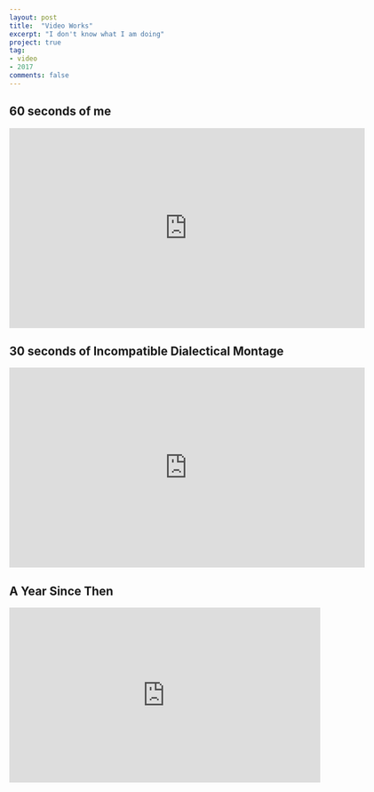 ```yaml
---
layout: post
title:  "Video Works"
excerpt: "I don't know what I am doing"
project: true
tag:
- video
- 2017
comments: false
---
```


## 60 seconds of me

<iframe src="https://player.vimeo.com/video/248417875" width="640" height="360" frameborder="0" webkitallowfullscreen mozallowfullscreen allowfullscreen> </iframe>


## 30 seconds of Incompatible Dialectical Montage

<iframe src="https://player.vimeo.com/video/249353807" width="640" height="360" frameborder="0" webkitallowfullscreen mozallowfullscreen allowfullscreen></iframe>


## A Year Since Then

<iframe width="560" height="315" src="https://www.youtube.com/embed/U3cftC8ob-8" frameborder="0" allow="autoplay; encrypted-media" allowfullscreen></iframe>
